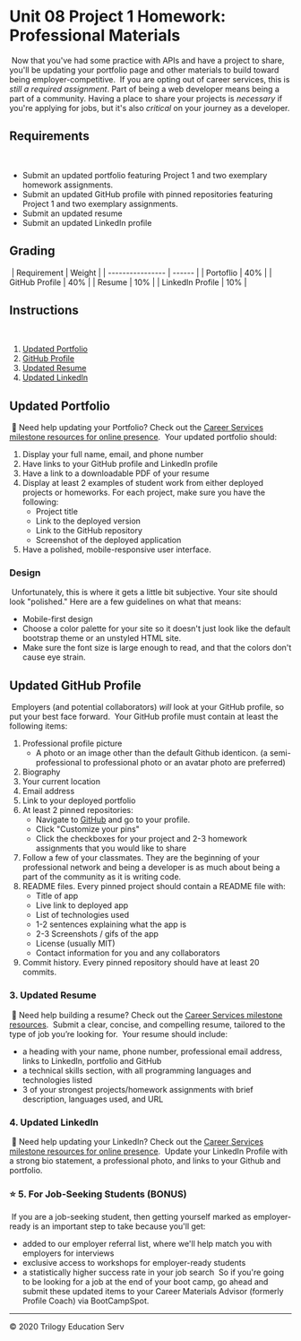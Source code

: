 # Unit 08 Project 1 Homework: Professional Materials
​
Now that you've had some practice with APIs and have a project to share, you'll be updating your portfolio page and other materials to build toward being employer-competitive.
​
If you are opting out of career services, this is _still a required assignment_. Part of being a web developer means being a part of a community. Having a place to share your projects is _necessary_ if you're applying for jobs, but it's also _critical_ on your journey as a developer.
​
## Requirements
​
* Submit an updated portfolio featuring Project 1 and two exemplary homework assignments.
​
* Submit an updated GitHub profile with pinned repositories featuring Project 1 and two exemplary assignments.
​
* Submit an updated resume
​
* Submit an updated LinkedIn profile
​
## Grading
​
| Requirement      | Weight |
| ---------------- | ------ |
| Portoflio        | 40%    |
| GitHub Profile   | 40%    |
| Resume           | 10%    |
| LinkedIn Profile | 10%    |
​
## Instructions
​
1. [Updated Portfolio](#updated-portfolio)
2. [GitHub Profile](#updated-github-profile)
3. [Updated Resume](#updated-resume)
4. [Updated LinkedIn](#updated-linkedin)
​
## Updated Portfolio
​
💁 Need help updating your Portfolio? Check out the [Career Services milestone resources for online presence](https://sites.google.com/2u.com/careerservices-webdev/coding-milestones/milestone-polish-online-presence).
​
Your updated portfolio should:
​
1. Display your full name, email, and phone number
​
2. Have links to your GitHub profile and LinkedIn profile
​
3. Have a link to a downloadable PDF of your resume
​
4. Display at least 2 examples of student work from either deployed projects or homeworks. For each project, make sure you have the following:
​
    * Project title
​
    * Link to the deployed version
​
    * Link to the GitHub repository
​
    * Screenshot of the deployed application
​
5. Have a polished, mobile-responsive user interface.
​
### Design
​
Unfortunately, this is where it gets a little bit subjective. Your site should look
"polished." Here are a few guidelines on what that means:
​
* Mobile-first design
​
* Choose a color palette for your site so it doesn't just look like
  the default bootstrap theme or an unstyled HTML site.
​
* Make sure the font size is large enough to read, and that the colors don't cause eye strain.
​
## Updated GitHub Profile
​
Employers (and potential collaborators) _will_ look at your GitHub profile, so put your best face forward. 
​
Your GitHub profile must contain at least the following items:
​
1. Professional profile picture
​
   * A photo or an image other than the default Github identicon. (a semi-professional to professional photo or an avatar photo are preferred)
​
2. Biography
​
3. Your current location
​
4. Email address
​
5. Link to your deployed portfolio
​
6. At least 2 pinned repositories:
​
   * Navigate to [GitHub](https://github.com/) and go to your profile.
​
   * Click "Customize your pins"
​
   * Click the checkboxes for your project and 2-3 homework assignments that you would like to share
​
7. Follow a few of your classmates. They are the beginning of your professional network and being a developer is as much about being a part of the community as it is writing code.
​
8. README files. Every pinned project should contain a README file with:
​
   * Title of app
   * Live link to deployed app
   * List of technologies used
   * 1-2 sentences explaining what the app is
   * 2-3 Screenshots / gifs of the app
   * License (usually MIT)
   * Contact information for you and any collaborators
​
9. Commit history. Every pinned repository should have at least 20 commits.
​
### 3. Updated Resume
​
💁 Need help building a resume? Check out the [Career Services milestone resources](https://sites.google.com/2u.com/careerservices-webdev/coding-milestones/milestone-develop-your-resume).
​
Submit a clear, concise, and compelling resume, tailored to the type of job you’re looking for.
​
Your resume should include:
​
* a heading with your name, phone number, professional email address, links to LinkedIn, portfolio and GitHub
​
* a technical skills section, with all programming languages and technologies listed
​
* 3 of your strongest projects/homework assignments with brief description, languages used, and URL
​
### 4. Updated LinkedIn
​
💁 Need help updating your LinkedIn? Check out the [Career Services milestone resources for online presence](https://sites.google.com/2u.com/careerservices-webdev/coding-milestones/milestone-polish-online-presence).
​
Update your LinkedIn Profile with a strong bio statement, a professional photo, and links to your Github and portfolio.
​
### ⭐ 5. For Job-Seeking Students (BONUS)
​
If you are a job-seeking student, then getting yourself marked as employer-ready is an important step to take because you'll get:
​
* added to our employer referral list, where we'll help match you with employers for interviews
​
* exclusive access to workshops for employer-ready students
​
* a statistically higher success rate in your job search
​
So if you're going to be looking for a job at the end of your boot camp, go ahead and submit these updated items to your Career Materials Advisor (formerly Profile Coach) via BootCampSpot.
​
---
© 2020 Trilogy Education Serv